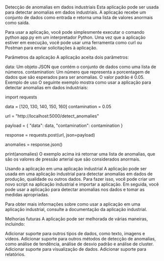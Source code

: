 Detecção de anomalias em dados industriais
Esta aplicação pode ser usada para detectar anomalias em dados industriais. A aplicação recebe um conjunto de dados como entrada e retorna uma lista de valores anormais como saída.

Para usar a aplicação, você pode simplesmente executar o comando python app.py em um interpretador Python. Uma vez que a aplicação estiver em execução, você pode usar uma ferramenta como curl ou Postman para enviar solicitações à aplicação.

Parâmetros da aplicação
A aplicação aceita dois parâmetros:

data: Um objeto JSON que contém o conjunto de dados como uma lista de números.
contamination: Um número que representa a porcentagem de dados que são esperados para ser anomalias. O valor padrão é 0.05.
Exemplo de uso
O seguinte exemplo mostra como usar a aplicação para detectar anomalias em dados industriais:

import requests

data = [120, 130, 140, 150, 160]
contamination = 0.05

url = "http://localhost:5000/detect_anomalies"

payload = {
    "data": data,
    "contamination": contamination
}

response = requests.post(url, json=payload)

anomalies = response.json()

print(anomalies)
O exemplo acima irá retornar uma lista de anomalias, que são os valores de pressão arterial que são considerados anormais.

Usando a aplicação em uma aplicação industrial
A aplicação pode ser usada em uma aplicação industrial para detectar anomalias em dados de produção, qualidade ou outros dados. Para fazer isso, você pode criar um novo script na aplicação industrial e importar a aplicação. Em seguida, você pode usar a aplicação para detectar anomalias nos dados e tomar as medidas apropriadas.

Para obter mais informações sobre como usar a aplicação em uma aplicação industrial, consulte a documentação da aplicação industrial.

Melhorias futuras
A aplicação pode ser melhorada de várias maneiras, incluindo:

Adicionar suporte para outros tipos de dados, como texto, imagens e vídeos.
Adicionar suporte para outros métodos de detecção de anomalias, como análise de tendência, análise de desvio padrão e análise de cluster.
Adicionar suporte para visualização de dados.
Adicionar suporte para relatórios.
